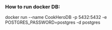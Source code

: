 <h3>How to run docker DB:</h3>
<p>docker run --name CookHeroDB -p 5432:5432 
-e POSTGRES_PASSWORD=postgres -d postgres</p>